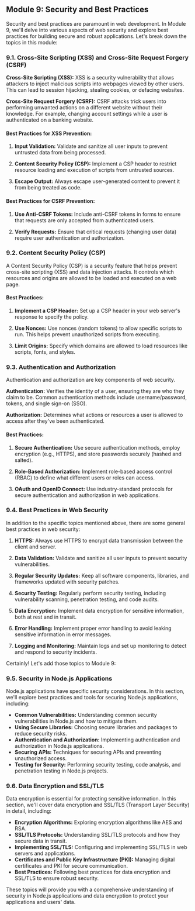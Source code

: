 ## Module 9: Security and Best Practices

Security and best practices are paramount in web development. In Module 9, we'll delve into various aspects of web security and explore best practices for building secure and robust applications. Let's break down the topics in this module:

### 9.1. Cross-Site Scripting (XSS) and Cross-Site Request Forgery (CSRF)

**Cross-Site Scripting (XSS):** XSS is a security vulnerability that allows attackers to inject malicious scripts into webpages viewed by other users. This can lead to session hijacking, stealing cookies, or defacing websites.

**Cross-Site Request Forgery (CSRF):** CSRF attacks trick users into performing unwanted actions on a different website without their knowledge. For example, changing account settings while a user is authenticated on a banking website.

#### Best Practices for XSS Prevention:

1. **Input Validation:** Validate and sanitize all user inputs to prevent untrusted data from being processed.

2. **Content Security Policy (CSP):** Implement a CSP header to restrict resource loading and execution of scripts from untrusted sources.

3. **Escape Output:** Always escape user-generated content to prevent it from being treated as code.

#### Best Practices for CSRF Prevention:

1. **Use Anti-CSRF Tokens:** Include anti-CSRF tokens in forms to ensure that requests are only accepted from authenticated users.

2. **Verify Requests:** Ensure that critical requests (changing user data) require user authentication and authorization.

### 9.2. Content Security Policy (CSP)

A Content Security Policy (CSP) is a security feature that helps prevent cross-site scripting (XSS) and data injection attacks. It controls which resources and origins are allowed to be loaded and executed on a web page.

#### Best Practices:

1. **Implement a CSP Header:** Set up a CSP header in your web server's response to specify the policy.

2. **Use Nonces:** Use nonces (random tokens) to allow specific scripts to run. This helps prevent unauthorized scripts from executing.

3. **Limit Origins:** Specify which domains are allowed to load resources like scripts, fonts, and styles.

### 9.3. Authentication and Authorization

Authentication and authorization are key components of web security.

**Authentication:** Verifies the identity of a user, ensuring they are who they claim to be. Common authentication methods include username/password, tokens, and single sign-on (SSO).

**Authorization:** Determines what actions or resources a user is allowed to access after they've been authenticated.

#### Best Practices:

1. **Secure Authentication:** Use secure authentication methods, employ encryption (e.g., HTTPS), and store passwords securely (hashed and salted).

2. **Role-Based Authorization:** Implement role-based access control (RBAC) to define what different users or roles can access.

3. **OAuth and OpenID Connect:** Use industry-standard protocols for secure authentication and authorization in web applications.

### 9.4. Best Practices in Web Security

In addition to the specific topics mentioned above, there are some general best practices in web security:

1. **HTTPS:** Always use HTTPS to encrypt data transmission between the client and server.

2. **Data Validation:** Validate and sanitize all user inputs to prevent security vulnerabilities.

3. **Regular Security Updates:** Keep all software components, libraries, and frameworks updated with security patches.

4. **Security Testing:** Regularly perform security testing, including vulnerability scanning, penetration testing, and code audits.

5. **Data Encryption:** Implement data encryption for sensitive information, both at rest and in transit.

6. **Error Handling:** Implement proper error handling to avoid leaking sensitive information in error messages.

7. **Logging and Monitoring:** Maintain logs and set up monitoring to detect and respond to security incidents.

Certainly! Let's add those topics to Module 9:

### 9.5. Security in Node.js Applications

Node.js applications have specific security considerations. In this section, we'll explore best practices and tools for securing Node.js applications, including:

- **Common Vulnerabilities:** Understanding common security vulnerabilities in Node.js and how to mitigate them.
- **Using Secure Libraries:** Choosing secure libraries and packages to reduce security risks.
- **Authentication and Authorization:** Implementing authentication and authorization in Node.js applications.
- **Securing APIs:** Techniques for securing APIs and preventing unauthorized access.
- **Testing for Security:** Performing security testing, code analysis, and penetration testing in Node.js projects.

### 9.6. Data Encryption and SSL/TLS

Data encryption is essential for protecting sensitive information. In this section, we'll cover data encryption and SSL/TLS (Transport Layer Security) in detail, including:

- **Encryption Algorithms:** Exploring encryption algorithms like AES and RSA.
- **SSL/TLS Protocols:** Understanding SSL/TLS protocols and how they secure data in transit.
- **Implementing SSL/TLS:** Configuring and implementing SSL/TLS in web servers and applications.
- **Certificates and Public Key Infrastructure (PKI):** Managing digital certificates and PKI for secure communication.
- **Best Practices:** Following best practices for data encryption and SSL/TLS to ensure robust security.

These topics will provide you with a comprehensive understanding of security in Node.js applications and data encryption to protect your applications and users' data.
